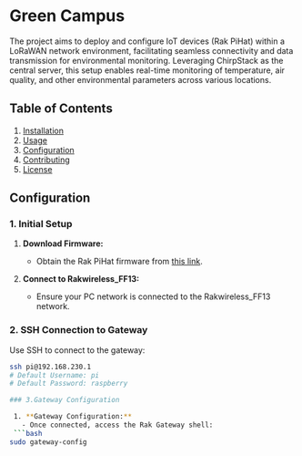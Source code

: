 # Green Campus

The project aims to deploy and configure IoT devices (Rak PiHat) within a LoRaWAN network environment, facilitating seamless connectivity and data transmission for environmental monitoring. Leveraging ChirpStack as the central server, this setup enables real-time monitoring of temperature, air quality, and other environmental parameters across various locations.



## Table of Contents

1. [Installation](#installation)
2. [Usage](#usage)
3. [Configuration](#configuration)
4. [Contributing](#contributing)
5. [License](#license)

## Configuration

### 1. Initial Setup

1. **Download Firmware:**
   - Obtain the Rak PiHat firmware from [this link](https://drive.google.com/file/d/1MoqZ3JeULfrjy7yOFgUPQUoxvpd3ceYY/view?usp=sharing).

2. **Connect to Rakwireless_FF13:**
   - Ensure your PC network is connected to the Rakwireless_FF13 network.

### 2. SSH Connection to Gateway

Use SSH to connect to the gateway:

```bash
ssh pi@192.168.230.1
# Default Username: pi
# Default Password: raspberry

### 3.Gateway Configuration

 1. **Gateway Configuration:**
   - Once connected, access the Rak Gateway shell:
 ```bash
sudo gateway-config







